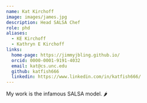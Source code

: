 ```yaml
---
name: Kat Kirchoff
image: images/james.jpg
description: Head SALSA Chef
role: phd
aliases:
  - KE Kirchoff
  - Kathryn E Kirchoff
links:
  home-page: https://jimmyjbling.github.io/
  orcid: 0000-0001-9191-4032
  email: kat@cs.unc.edu
  github: katfish666
  linkedin: https://www.linkedin.com/in/katfish666/
---
```


My work is the infamous SALSA model. 🌶
